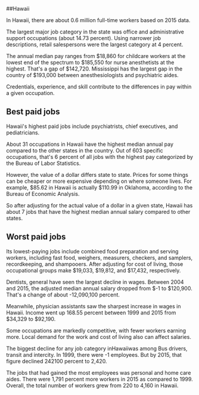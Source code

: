 

##Hawaii

In Hawaii, there are about 0.6 million full-time workers based on 2015 data.

The largest major job category in the state was office and administrative support occupations (about 14.73 percent). Using narrower job descriptions, retail salespersons were the largest category at 4 percent.
               
The annual median pay ranges from $18,860 for childcare workers at the lowest end of the spectrum to  $185,550 for nurse anesthetists at the highest. That's a gap of $142,720. Mississippi has the largest gap in the country of $193,000 between anesthesiologists and psychiatric aides.
          
Credentials, experience, and skill contribute to the differences in pay within a given occupation.

## Best paid jobs
Hawaii's highest paid jobs include <span class='occ_title_em'>psychiatrists, chief executives</span>, and <span class='occ_title_em'>pediatricians</span>.
               
About 31 occupations in Hawaii have the highest median annual pay compared to the other states in the country. Out of 603 specific occupations, that's 6 percent of all jobs with the highest pay categorized by the Bureau of Labor Statistics.
               
However, the value of a dollar differs state to state. Prices for some things can be cheaper or more expensive depending on where someone lives. For example, $85.62 in Hawaii is actually $110.99 in Oklahoma, according to the Bureau of Economic Analysis.
               
So after adjusting for the actual value of a dollar in a given state, Hawaii has about 7 jobs that have the highest median annual salary compared to other states.
               
## Worst paid jobs

Its lowest-paying jobs include <span class='occ_title_em'>combined food preparation and serving workers, including fast food</span>, <span class='occ_title_em'>weighers, measurers, checkers, and samplers, recordkeeping</span>, and <span class='occ_title_em'>shampooers</span>. After adjusting for cost of living, those occupational groups make $19,033,  $19,812, and  $17,432, respectively.
               
<span class='occ_title_em'>Dentists, general</span> have seen the largest decline in wages. Between 2004 and 2015, the adjusted median annual salary dropped from $-1 to $120,900. That's a change of about -12,090,100 percent.
               
Meanwhile, <span class='occ_title_em'>physician assistants</span> saw the sharpest increase in wages in Hawaii. Income went up 168.55 percent between 1999 and 2015 from $34,329 to $92,190.

Some occupations are markedly competitive, with fewer workers earning more. Local demand for the work and cost of living also can affect salaries.

            
The biggest decline for any job category inHawaiiwas among <span class='occ_title_em'>Bus drivers, transit and intercity</span>. In 1999, there were -1 employees. But by 2015, that figure declined 242100 percent to 2,420. 
               
The jobs that had gained the most employees was personal and home care aides. There were 1,791 percent more workers in 2015 as compared to 1999. Overall, the total number of workers grew from 220 to 4,160 in Hawaii.
